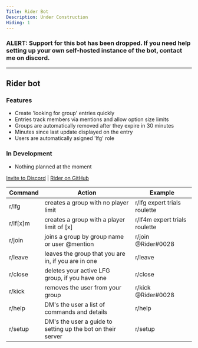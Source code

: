 ```yaml
---
Title: Rider Bot
Description: Under Construction
Hiding: 1
---
```

### ALERT: Support for this bot has been dropped. If you need help setting up your own self-hosted instance of the bot, contact me on discord.
***

## Rider bot

### Features
+ Create 'looking for group' entries quickly
+ Entries track members via mentions and allow option size limits
+ Groups are automatically removed after they expire in 30 minutes
+ Minutes since last update displayed on the entry
+ Users are automatically asigned 'lfg' role

### In Development
+ Nothing planned at the moment


[Invite to Discord](https://discordapp.com/oauth2/authorize?permissions=268512256&client_id=268111500718243840&scope=bot) | [Rider on GitHub](https://github.com/notem/Rider-Bot)

<table>
  <thead>
    <th>Command</th>
    <th>Action</th>
    <th>Example</th>
  </thead>
  <tbody>
    <tr>
      <td>r/lfg</td>
      <td>creates a group with no player limit</td>
      <td>r/lfg expert trials roulette</td>
    </tr>
    <tr>
      <td>r/lf[x]m</td>
      <td>creates a group with a player limit of [x]</td>
      <td>r/lf4m expert trials roulette</td>
    </tr>
    <tr>
      <td>r/join</td>
      <td>joins a group by group name or user @mention</td>
      <td>r/join @Rider#0028</td>
    </tr>
    <tr>
      <td>r/leave</td>
      <td>leaves the group that you are in, if you are in one</td>
      <td>r/leave</td>
    </tr>
    <tr>
      <td>r/close</td>
      <td>deletes your active LFG group, if you have one</td>
      <td>r/close</td>
    </tr>
    <tr>
      <td>r/kick</td>
      <td>removes the user from your group</td>
      <td>r/kick @Rider#0028</td>
    </tr>
    <tr>
      <td>r/help</td>
      <td>DM's the user a list of commands and details</td>
      <td>r/help</td>
    </tr>
    <tr>
      <td>r/setup</td>
      <td>DM's the user a guide to setting up the bot on their server</td>
      <td>r/setup</td>
    </tr>
  </tbody>
</table>
